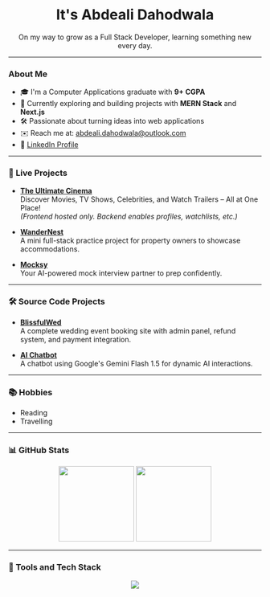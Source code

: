 <h1 align="center">It's Abdeali Dahodwala</h1>
<p align="center">
  On my way to grow as a Full Stack Developer, learning something new every day.
</p>


---

### About Me

- 🎓 I'm a Computer Applications graduate with **9+ CGPA**
- 🌱 Currently exploring and building projects with **MERN Stack** and **Next.js**
- 🛠️ Passionate about turning ideas into web applications
- ✉️ Reach me at: [abdeali.dahodwala@outlook.com](mailto:abdeali.dahodwala@outlook.com)
- 🔗 [LinkedIn Profile](https://www.linkedin.com/in/abdeali-dahodwala-169083268/)

---

### 🚀 Live Projects

- **[The Ultimate Cinema](https://the-ultimate-cinema.vercel.app/)**  
  Discover Movies, TV Shows, Celebrities, and Watch Trailers – All at One Place!  
  *(Frontend hosted only. Backend enables profiles, watchlists, etc.)*

- **[WanderNest](https://wandernest-d9uf.onrender.com/)**  
  A mini full-stack practice project for property owners to showcase accommodations.

- **[Mocksy](https://mocksy-2bgx.vercel.app/)**  
  Your AI-powered mock interview partner to prep confidently.

---

### 🛠️ Source Code Projects

- **[BlissfulWed](https://github.com/Abdeali1310/BlissfulWed)**  
  A complete wedding event booking site with admin panel, refund system, and payment integration.

- **[AI Chatbot](https://github.com/Abdeali1310/AI-chatbot)**  
  A chatbot using Google's Gemini Flash 1.5 for dynamic AI interactions.

---

### 📚 Hobbies

- Reading  
- Travelling

---

### 📊 GitHub Stats

<p align="center">
  <img src="https://github-readme-stats.vercel.app/api?username=Abdeali1310&show_icons=true&theme=blueberry" height="150"/>
  <img src="https://github-readme-stats.vercel.app/api/top-langs/?username=Abdeali1310&layout=compact&theme=blueberry" height="150"/>
</p>

---

### 🧰 Tools and Tech Stack
<p align="center">
  <img src="https://skillicons.dev/icons?i=react,nextjs,nodejs,express,mongodb,js,ts,html,css,tailwind,redux,materialui,postman,git,github" />
</p>
